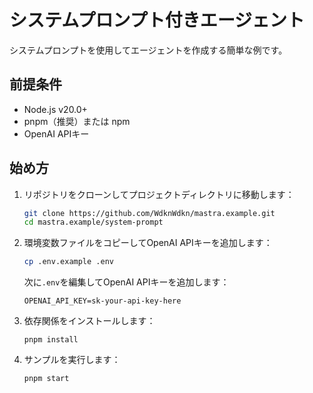 # システムプロンプト付きエージェント

システムプロンプトを使用してエージェントを作成する簡単な例です。

## 前提条件

- Node.js v20.0+
- pnpm（推奨）または npm
- OpenAI APIキー

## 始め方

1. リポジトリをクローンしてプロジェクトディレクトリに移動します：

   ```bash
   git clone https://github.com/WdknWdkn/mastra.example.git
   cd mastra.example/system-prompt
   ```

2. 環境変数ファイルをコピーしてOpenAI APIキーを追加します：

   ```bash
   cp .env.example .env
   ```

   次に`.env`を編集してOpenAI APIキーを追加します：

   ```env
   OPENAI_API_KEY=sk-your-api-key-here
   ```

3. 依存関係をインストールします：

   ```
   pnpm install
   ```

4. サンプルを実行します：

   ```bash
   pnpm start
   ```
